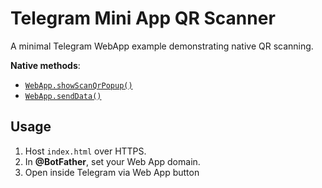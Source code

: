 # Telegram Mini App QR Scanner

A minimal Telegram WebApp example demonstrating native QR scanning.

**Native methods**:  
- <u>`WebApp.showScanQrPopup()`</u>  
- <u>`WebApp.sendData()`</u>  

## Usage

1. Host `index.html` over HTTPS.  
2. In **@BotFather**, set your Web App domain.  
3. Open inside Telegram via Web App button
